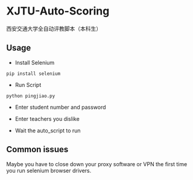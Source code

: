 # XJTU-Auto-Scoring
西安交通大学全自动评教脚本（本科生）

## Usage

* Install Selenium

 ` pip install selenium `

* Run Script

 ` python pingjiao.py `

* Enter student number and password

* Enter teachers you dislike

* Wait the auto_script to run

## Common issues

Maybe you have to close down your proxy software or VPN the first time you run selenium browser drivers.
